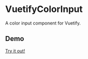 # VuetifyColorInput

A color input component for Vuetify.

## Demo

[Try it out!](https://seregpie.github.io/VuetifyColorInput/)
